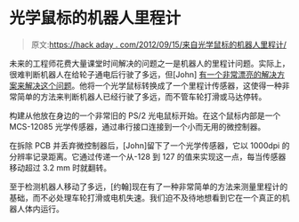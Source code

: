 # 光学鼠标的机器人里程计

> 原文:[https://hack aday . com/2012/09/15/来自光学鼠标的机器人里程计/](https://hackaday.com/2012/09/15/robotic-odometry-from-an-optical-mouse/)

未来的工程师花费大量课堂时间解决的问题之一是机器人的里程计问题。实际上，很难判断机器人在给轮子通电后行驶了多远，但[John] [有一个非常漂亮的解决方案来解决这个问题](http://blog.jgc.org/2012/09/conversion-of-cheap-optical-mouse-to.html)。他将一个光学鼠标转换成了一个里程计传感器，这使得一种非常简单的方法来判断机器人已经行驶了多远，而不管车轮打滑或马达停转。

构建从他放在身边的一个非常旧的 PS/2 光电鼠标开始。在这个鼠标内部是一个 MCS-12085 光学传感器，通过串行接口连接到一个小而无用的微控制器。

在拆除 PCB 并丢弃微控制器后，[John]留下了一个光学传感器，它以 1000dpi 的分辨率记录距离。它通过传递一个从-128 到 127 的值来实现这一点，每当传感器移动超过 3.2 mm 时就翻转。

至于检测机器人移动了多远，[约翰]现在有了一种非常简单的方法来测量里程计的基础，而不必处理车轮打滑或电机失速。我们迫不及待地想看到它在一个真正的机器人体内运行。